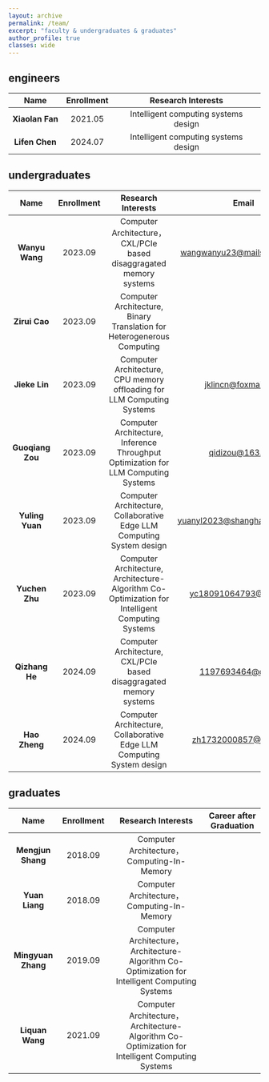 ```yaml
---
layout: archive
permalink: /team/
excerpt: "faculty & undergraduates & graduates"
author_profile: true
classes: wide
---
```

## engineers
|  Name    |  Enrollment |  Research Interests | 
|:----------------:|:-----------------------:|:-----------------------:|
|   **Xiaolan Fan**    | 2021.05 | Intelligent computing systems design |
|   **Lifen Chen**    |   2024.07   | Intelligent computing systems design|

## undergraduates
|  Name    | Enrollment |  Research Interests | Email |
|:----------------:|:-----------------------:|:-------------------------:|:-------------------------:|
|   **Wanyu Wang**    |      2023.09   | Computer Architecture，CXL/PCIe based disaggragated memory systems | wangwanyu23@mails.ucas.ac.cn |
|   **Zirui Cao**    |      2023.09   | Computer Architecture, Binary Translation for Heterogenerous Computing | | 
|   **Jieke Lin**    |      2023.09   | Computer Architecture, CPU memory offloading for LLM Computing Systems | jklincn@foxmail.com |
|   **Guoqiang Zou**    |      2023.09   | Computer Architecture, Inference Throughput Optimization for LLM Computing Systems | qidizou@163.com |
|   **Yuling Yuan**    |      2023.09   | Computer Architecture, Collaborative Edge LLM Computing System design | yuanyl2023@shanghaitech.edu.cn |
|   **Yuchen Zhu**    |      2023.09   | Computer Architecture, Architecture-Algorithm Co-Optimization for Intelligent Computing Systems | yc18091064793@163.com |
|   **Qizhang He**    |      2024.09   | Computer Architecture, CXL/PCIe based disaggragated memory systems | 1197693464@qq.com |
|   **Hao Zheng**    |      2024.09   | Computer Architecture, Collaborative Edge LLM Computing System design | zh1732000857@126.com |

## graduates
|  Name    | Enrollment |  Research Interests | Career after Graduation |
|:----------------:|:-----------------------:|:-------------------------:|:-------------------------:|
|   **Mengjun Shang**    |      2018.09   | Computer Architecture，Computing-In-Memory | |
|   **Yuan Liang**    |      2018.09   | Computer Architecture，Computing-In-Memory | |
|   **Mingyuan Zhang**    |      2019.09   | Computer Architecture， Architecture-Algorithm Co-Optimization for Intelligent Computing Systems | |
|   **Liquan Wang**    |      2021.09   | Computer Architecture， Architecture-Algorithm Co-Optimization for Intelligent Computing Systems | |
